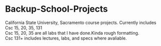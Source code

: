 # Backup-School-Projects
California State University, Sacramento course projects.
Currently includes Csc 15, 20, 35, 131  
Csc 15, 20, 35 are all labs that I have done.Kinda rough formatting.  
Csc 131+ includes lectures, labs, and specs where avaliable. 
